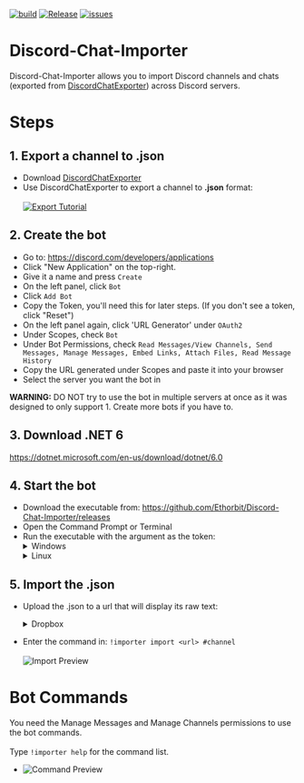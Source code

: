 [![build](https://github.com/Ethorbit/Discord-Chat-Importer/actions/workflows/dotnet.yml/badge.svg)](https://github.com/Ethorbit/Docker-Srcds/actions/workflows/docker-image.yml)
[![Release](https://img.shields.io/github/release/Ethorbit/Discord-Chat-Importer.svg)](https://github.com/Ethorbit/Discord-Chat-Importer/releases)
[![issues](https://img.shields.io/github/issues/Ethorbit/Discord-Chat-Importer)](https://github.com/Ethorbit/Discord-Chat-Importer/issues?q=is%3Aopen+is%3Aissue)

# Discord-Chat-Importer 
Discord-Chat-Importer allows you to import Discord channels and chats (exported from [DiscordChatExporter](https://github.com/Tyrrrz/DiscordChatExporter)) across Discord servers.

# Steps
## 1. Export a channel to .json
* Download [DiscordChatExporter](https://github.com/Tyrrrz/DiscordChatExporter/releases)
* Use DiscordChatExporter to export a channel to **.json** format:
<br></br> [![Export Tutorial](https://i.imgur.com/78Ejkhp.jpg)](https://m.youtube.com/watch?v=tt-TBOWLyJk)

## 2. Create the bot
* Go to: https://discord.com/developers/applications
* Click "New Application" on the top-right.
* Give it a name and press `Create`
* On the left panel, click `Bot`
* Click `Add Bot`
* Copy the Token, you'll need this for later steps. (If you don't see a token, click "Reset")
* On the left panel again, click 'URL Generator' under `OAuth2`
* Under Scopes, check `Bot`
* Under Bot Permissions, check `Read Messages/View Channels, Send Messages, Manage Messages, Embed Links, Attach Files, Read Message History`
* Copy the URL generated under Scopes and paste it into your browser
* Select the server you want the bot in

**WARNING:** DO NOT try to use the bot in multiple servers at once as it was designed to only support 1. Create more bots if you have to.

## 3. Download .NET 6
https://dotnet.microsoft.com/en-us/download/dotnet/6.0

## 4. Start the bot
* Download the executable from: https://github.com/Ethorbit/Discord-Chat-Importer/releases
* Open the Command Prompt or Terminal
* Run the executable with the argument as the token:
       <details>
           <summary>Windows</summary>
             <code>"C:\Users\Joe\Downloads\Discord-Channel-Importer.exe" "MQENWQKNQWKRNWQRQOWR.WQEOJQWEODN3AKDNAKNXeIA"</code>
       </details>
       <details>
           <summary>Linux</summary>
             <code>"/home/Joe/Downloads/Discord-Channel-Importer" "MQENWQKNQWKRNWQRQOWR.WQEOJQWEODN3AKDNAKNXeIA"</code>
       </details>

## 5. Import the .json

* Upload the .json to a url that will display its raw text:
   <details>
      <summary>Dropbox</summary>
        * https://www.dropbox.com/s/c5rvnig3pzeackp/Ethorbit%27s%20server%20-%20Text%20Channels%20-%20fkin-general%20%5B892291310927622204%5D.json?dl=0&raw=1
       (Copied link with &raw=1 added at the end)
   </details>

* Enter the command in: `!importer import <url> #channel`
<br></br> ![Import Preview](https://i.imgur.com/SZ1bOq9.png)

# Bot Commands
You need the Manage Messages and Manage Channels permissions to use the bot commands.
<br></br>Type `!importer help` for the command list.
* ![Command Preview](https://i.imgur.com/I684Agh.png)
